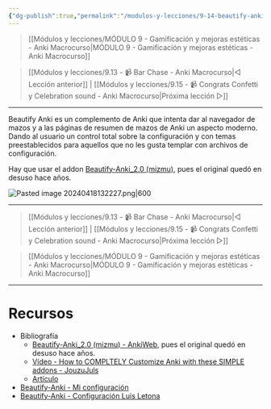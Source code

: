 ```yaml
---
{"dg-publish":true,"permalink":"/modulos-y-lecciones/9-14-beautify-anki-anki-macrocurso/","noteIcon":"","updated":"2024-05-22T20:10:39.952+02:00"}
---
```



> [[Módulos y lecciones/MÓDULO 9 - Gamificación y mejoras estéticas - Anki Macrocurso\|MÓDULO 9 - Gamificación y mejoras estéticas - Anki Macrocurso]]

> [[Módulos y lecciones/9.13 - 📹 Bar Chase - Anki Macrocurso\|◁ Lección anterior]] | [[Módulos y lecciones/9.15 - 📹 Congrats Confetti y Celebration sound - Anki Macrocurso\|Próxima lección ▷]]

---

Beautify Anki es un complemento de Anki que intenta dar al navegador de mazos y a las páginas de resumen de mazos de Anki un aspecto moderno. Dando al usuario un control total sobre la configuración y con temas preestablecidos para aquellos que no les gusta templar con archivos de configuración.

Hay que usar el addon [Beautify-Anki_2.0 (mizmu)](https://ankiweb.net/shared/info/1116770498), pues el original quedó en desuso hace años.

![Pasted image 20240418132227.png|600](/img/user/ANEXOS/Pasted%20image%2020240418132227.png)

---

> [[Módulos y lecciones/9.13 - 📹 Bar Chase - Anki Macrocurso\|◁ Lección anterior]] | [[Módulos y lecciones/9.15 - 📹 Congrats Confetti y Celebration sound - Anki Macrocurso\|Próxima lección ▷]]

> [[Módulos y lecciones/MÓDULO 9 - Gamificación y mejoras estéticas - Anki Macrocurso\|MÓDULO 9 - Gamificación y mejoras estéticas - Anki Macrocurso]]

---

# Recursos
- Bibliografía
	- [Beautify-Anki_2.0 (mizmu) - AnkiWeb](https://ankiweb.net/shared/info/1116770498), pues el original quedó en desuso hace años.
	- [Vídeo - How to COMPLTELY Customize Anki with these SIMPLE addons - JouzuJuls](https://youtu.be/gIZW_OimI9M)
	- [Artículo](https://beautify-anki.shorouk.dev/) 
- [Beautify-Anki - Mi configuración](https://drive.google.com/file/d/1IRUklRa5DwONMN7Jrp_ImTq_v0AbymAX/view?usp=sharing) 
- [Beautify-Anki - Configuración Luis Letona](https://drive.google.com/file/d/1qwFSXBVxp5-uuICElAs3ZNP4J4D-WdrS/view?usp=sharing) 
